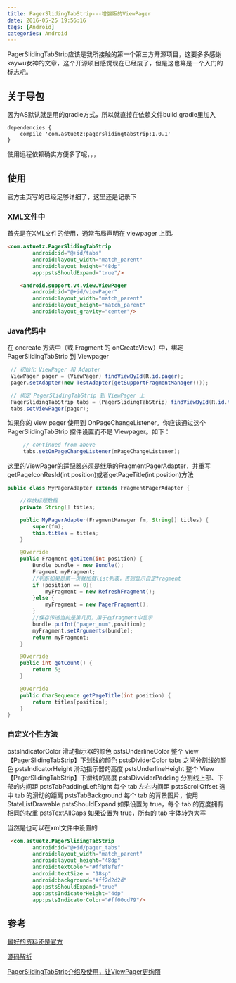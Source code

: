 ```yaml
---
title: PagerSlidingTabStrip---增强版的ViewPager
date: 2016-05-25 19:56:16
tags: [Android]
categories: Android
---
```

PagerSlidingTabStrip应该是我所接触的第一个第三方开源项目，这要多多感谢kaywu女神的文章，这个开源项目感觉现在已经废了，但是这也算是一个入门的标志吧。
<!-- more -->

## 关于导包
因为AS默认就是用的gradle方式，所以就直接在依赖文件build.gradle里加入
``` 
dependencies {
    compile 'com.astuetz:pagerslidingtabstrip:1.0.1'  
}
```
使用远程依赖确实方便多了呢，，，

## 使用
官方主页写的已经足够详细了，这里还是记录下
### XML文件中
首先是在XML文件的使用，通常布局声明在 viewpager 上面。
``` html
<com.astuetz.PagerSlidingTabStrip
        android:id="@+id/tabs"
        android:layout_width="match_parent"
        android:layout_height="48dp"
        app:pstsShouldExpand="true"/>

    <android.support.v4.view.ViewPager
        android:id="@+id/viewPager"
        android:layout_width="match_parent"
        android:layout_height="match_parent"
        android:layout_gravity="center"/>
```
### Java代码中
在 oncreate 方法中（或 Fragment 的 onCreateView）中，绑定 PagerSlidingTabStrip 到 Viewpager
``` java
 // 初始化 ViewPager 和 Adapter
 ViewPager pager = (ViewPager) findViewById(R.id.pager);
 pager.setAdapter(new TestAdapter(getSupportFragmentManager()));

 // 绑定 PagerSlidingTabStrip 到 ViewPager 上
 PagerSlidingTabStrip tabs = (PagerSlidingTabStrip) findViewById(R.id.tabs);
 tabs.setViewPager(pager);
```
如果你的 view pager 使用到 OnPageChangeListener。你应该通过这个 PagerSlidingTabStrip 控件设置而不是 Viewpager。如下：
``` java
     // continued from above
     tabs.setOnPageChangeListener(mPageChangeListener);
```
这里的ViewPager的适配器必须是继承的FragmentPagerAdapter，并重写getPageIconResId(int position)或者getPageTitle(int position)方法

``` java
public class MyPagerAdapter extends FragmentPagerAdapter {

    //存放标题数据
    private String[] titles;

    public MyPagerAdapter(FragmentManager fm, String[] titles) {
        super(fm);
        this.titles = titles;
    }

    @Override
    public Fragment getItem(int position) {
        Bundle bundle = new Bundle();
        Fragment myFragment;
        //判断如果是第一页就加载list列表，否则显示自定fragment
        if (position == 0){
            myFragment = new RefreshFragment();
        }else {
            myFragment = new PagerFragment();
        }
        //保存传递当前是第几页，用于在fragment中显示
        bundle.putInt("pager_num",position);
        myFragment.setArguments(bundle);
        return myFragment;
    }

    @Override
    public int getCount() {
        return 5;
    }

    @Override
    public CharSequence getPageTitle(int position) {
        return titles[position];
    }
}
```
### 自定义个性方法
pstsIndicatorColor 滑动指示器的颜色
pstsUnderlineColor 整个 view【PagerSlidingTabStrip】下划线的颜色
pstsDividerColor tabs 之间分割线的颜色
pstsIndicatorHeight 滑动指示器的高度
pstsUnderlineHeight 整个 View【PagerSlidingTabStrip】下滑线的高度
pstsDivviderPadding 分割线上部、下部的内间距
pstsTabPaddingLeftRight 每个 tab 左右内间距
pstsScrollOffset 选中 tab 的滑动的距离
pstsTabBackground 每个 tab 的背景图片，使用 StateListDrawable
pstsShouldExpand 如果设置为 true，每个 tab 的宽度拥有相同的权重
pstsTextAllCaps 如果设置为 true，所有的 tab 字体转为大写

当然是也可以在xml文件中设置的
``` html
 <com.astuetz.PagerSlidingTabStrip
        android:id="@+id/pager_tabs"
        android:layout_width="match_parent"
        android:layout_height="48dp"
        android:textColor="#ff8f8f8f"
        android:textSize = "18sp"
        android:background="#ff2d2d2d"
        app:pstsShouldExpand="true"
        app:pstsIndicatorHeight="4dp"
        app:pstsIndicatorColor="#ff00cd79"/>
```

## 参考

[最好的资料还是官方](https://github.com/astuetz/PagerSlidingTabStrip)

[源码解析](http://p.codekk.com/blogs/detail/5595d64ed6459ae793499764)

[PagerSlidingTabStrip介绍及使用，让ViewPager更绚丽](http://blog.csdn.net/harryweasley/article/details/42290595)